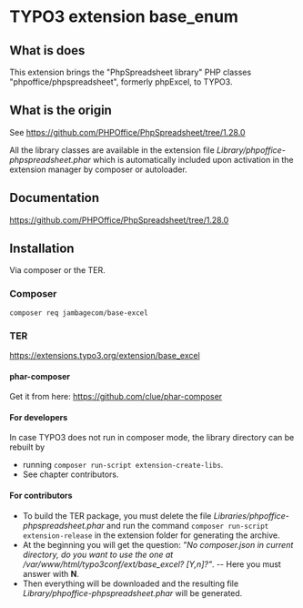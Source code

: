 # TYPO3 extension base_enum

## What is does

This extension brings the "PhpSpreadsheet library" PHP classes "phpoffice/phpspreadsheet", formerly phpExcel, to TYPO3.

## What is the origin

See https://github.com/PHPOffice/PhpSpreadsheet/tree/1.28.0

All the library classes are available in the extension file
*Library/phpoffice-phpspreadsheet.phar* which is automatically included
upon activation in the extension manager by composer or autoloader.

## Documentation

https://github.com/PHPOffice/PhpSpreadsheet/tree/1.28.0

## Installation
Via composer or the TER.

### Composer
`composer req jambagecom/base-excel`

### TER
https://extensions.typo3.org/extension/base_excel

#### phar-composer
Get it from here:
https://github.com/clue/phar-composer

#### For developers
In case TYPO3 does not run in composer mode, the library directory can be rebuilt by 
- running `composer run-script extension-create-libs`. 
- See chapter contributors.

#### For contributors
- To build the TER package, you must delete the file *Libraries/phpoffice-phpspreadsheet.phar*
  and run the command `composer run-script extension-release` in the extension folder for generating the archive.
- At the beginning you will get the question: 
    *"No composer.json in current directory, do you want to use the one at /var/www/html/typo3conf/ext/base_excel? [Y,n]?"*. 
-- Here you must answer with **N**. 
- Then everything will be downloaded and the resulting file 
*Library/phpoffice-phpspreadsheet.phar* will be generated.
